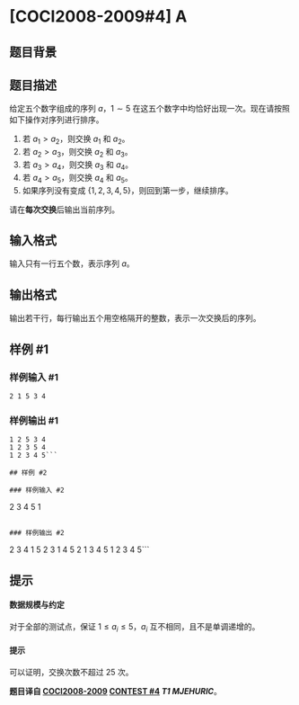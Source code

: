 # [COCI2008-2009#4] A

## 题目背景



## 题目描述


给定五个数字组成的序列 $a$，$1 \sim 5$ 在这五个数字中均恰好出现一次。现在请按照如下操作对序列进行排序。

1. 若 $a_1 > a_2$，则交换 $a_1$ 和 $a_2$。
2. 若 $a_2 > a_3$，则交换 $a_2$ 和 $a_3$。
3. 若 $a_3 > a_4$，则交换 $a_3$ 和 $a_4$。
4. 若 $a_4 > a_5$，则交换 $a_4$ 和 $a_5$。
5. 如果序列没有变成 $\{1, 2, 3, 4, 5\}$，则回到第一步，继续排序。

请在**每次交换**后输出当前序列。

## 输入格式

输入只有一行五个数，表示序列 $a$。

## 输出格式

输出若干行，每行输出五个用空格隔开的整数，表示一次交换后的序列。

## 样例 #1

### 样例输入 #1
```
2 1 5 3 4
```

### 样例输出 #1

```
1 2 5 3 4
1 2 3 5 4
1 2 3 4 5```

## 样例 #2

### 样例输入 #2
```
2 3 4 5 1
```

### 样例输出 #2

```
2 3 4 1 5
2 3 1 4 5
2 1 3 4 5
1 2 3 4 5```

## 提示

#### 数据规模与约定

对于全部的测试点，保证 $1 \leq a_i \leq 5$，$a_i$ 互不相同，且不是单调递增的。

#### 提示

可以证明，交换次数不超过 $25$ 次。

**题目译自 [COCI2008-2009](https://hsin.hr/coci/archive/2008_2009/) [CONTEST #4](https://hsin.hr/coci/archive/2008_2009/contest4_tasks.pdf) *T1  MJEHURIC***。
